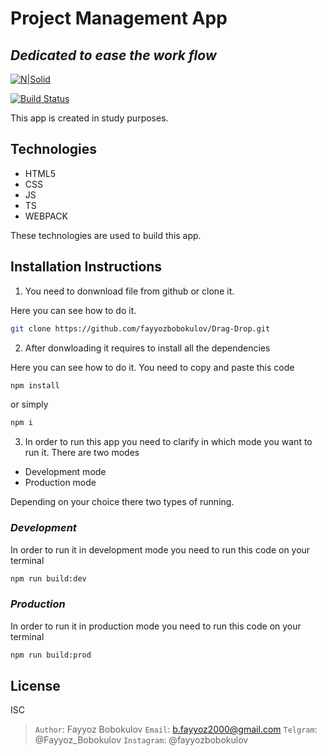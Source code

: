 # Project Management App
## _Dedicated to ease the work flow_

[![N|Solid](https://cldup.com/dTxpPi9lDf.thumb.png)](https://nodesource.com/products/nsolid)

[![Build Status](https://travis-ci.org/joemccann/dillinger.svg?branch=master)](https://travis-ci.org/joemccann/dillinger)

This app is created in study purposes.

## Technologies

- HTML5
- CSS 
- JS
- TS
- WEBPACK

These technologies are used to build this app.


## Installation Instructions

1. You need to donwnload file from github or clone it.

Here you can see how to do it.

```sh
git clone https://github.com/fayyozbobokulov/Drag-Drop.git
```

2. After donwloading it requires to install all the dependencies

Here you can see how to do it. You need to copy and paste this code

```sh
npm install
```
or simply
```sh
npm i
```

3. In order to run this app you need to clarify in which mode you want to run it. There are two modes
- Development mode
- Production mode

Depending on your choice there two types of running. 

### _Development_
In order to run it in development mode you need to run this code on your terminal

```sh
npm run build:dev
```

### _Production_
In order to run it in production mode you need to run this code on your terminal
```sh
npm run build:prod
```

## License 

ISC

> `Author`: Fayyoz Bobokulov
> `Email`: b.fayyoz2000@gmail.com
> `Telgram`: @Fayyoz_Bobokulov
> `Instagram`: @fayyozbobokulov

